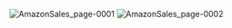 ![AmazonSales_page-0001](https://github.com/user-attachments/assets/0aff51af-2c66-4c20-bcbe-ac7ebb974355)
![AmazonSales_page-0002](https://github.com/user-attachments/assets/216cf29f-d2f0-4eca-bae7-f63bc3c0abaa)
